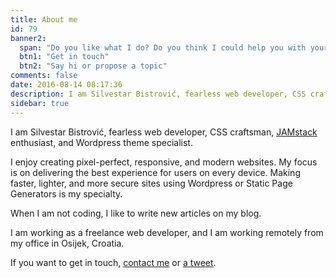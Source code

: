 ```yaml
---
title: About me
id: 79
banner2:
  span: "Do you like what I do? Do you think I could help you with your project?"
  btn1: "Get in touch"
  btn2: "Say hi or propose a topic"
comments: false
date: 2016-08-14 08:17:36
description: I am Silvestar Bistrović, fearless web developer, CSS craftsman, JAMstack enthusiast, and Wordpress theme specialist.
sidebar: true
---
```


I am Silvestar Bistrović, fearless web developer, CSS craftsman, [JAMstack](//jamstack.org/) enthusiast, and Wordpress theme specialist.

I enjoy creating pixel-perfect, responsive, and modern websites. My focus is on delivering the best experience for users on every device. Making faster, lighter, and more secure sites using Wordpress or Static Page Generators is my specialty.

When I am not coding, I like to write new articles on my blog.

I am working as a freelance web developer, and I am working remotely from my office in Osijek, Croatia.

If you want to get in touch, [contact me](https://silvestar.typeform.com/to/p8HdMq) or [a tweet](twitter.com/malimirkeccita).
